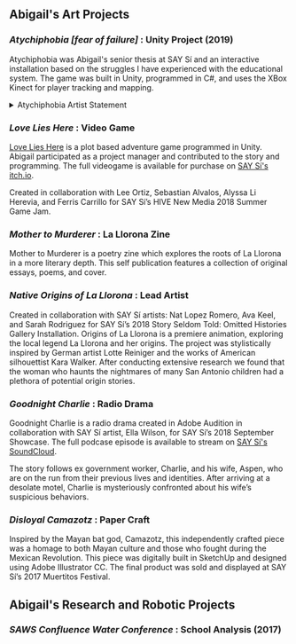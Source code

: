## Abigail's Art Projects

### *Atychiphobia [fear of failure]* : Unity Project (2019)

Atychiphobia was Abigail's senior thesis at SAY Sí and an interactive installation based on the struggles I have experienced with the educational system. The game was built in Unity, programmed in C#, and uses the XBox Kinect for player tracking and mapping.

<details><summary>Atychiphobia Artist Statement</summary>
<p>
	
Atychiphobia [fear of failure] is based on the struggles I have experienced with the educational system. The expectations enforced by myself, my loved ones, and my community manifested themselves in intense dread in the face of failure or academic tribulations.
	The experience guides the player through thoughts and surreal imagery that embody emotions that feel bigger than the player themselves. Atychiphobia simulates brought about by crushing academic pressure. I hope that the application of these elements and digital environment in this piece will provoke the player and give them an abstract, empathetic look into the mind of a student in today’s educational system. 
	The fear of failure is something I see being perpetuated in today’s classrooms. I have grappled with the fear of failure throughout my academic career, not because of the subject matter of my learning but by the delivery and current structures of the educational system. The toxic mindsets are fed to the students of my generation.  By learning how to work and adapt to the current collegiate institution, I have managed to find my own path to success. Not all students, however, can tame the fear of failure enough to be able to find a future for themselves in academia. 
	
</p>
</details>

### *Love Lies Here* : Video Game

[Love Lies Here](https://say-si.itch.io/love-lies-here) is a plot based adventure game programmed in Unity. Abigail participated as a project manager and contributed to the story and programming. The full videogame is available for purchase on [SAY Sí's itch.io](https://say-si.itch.io/).

Created in collaboration with Lee Ortiz, Sebastian Alvalos, Alyssa Li Herevia, and Ferris Carrillo for SAY Sí’s HIVE New Media 2018 Summer Game Jam.

### *Mother to Murderer* : La Llorona Zine

Mother to Murderer is a poetry zine which  explores the roots of La Llorona in a more literary depth. This self publication features a collection of original essays, poems, and cover.

### *Native Origins of La Llorona* : Lead Artist

Created in collaboration with SAY Sí artists: Nat Lopez Romero, Ava Keel, and Sarah Rodriguez for SAY Sí’s 2018 Story Seldom Told: Omitted Histories Gallery Installation. Origins of La Llorona is a premiere animation, exploring the local legend La Llorona and her origins. The project was stylistically inspired by German artist Lotte Reiniger and the works of American silhouettist Kara Walker. After conducting extensive research we found that the woman who haunts the nightmares of many San Antonio children had a plethora of potential origin stories. 

### *Goodnight Charlie* : Radio Drama

Goodnight Charlie is a radio drama created in Adobe Audition in collaboration with SAY Sí artist, Ella Wilson, for SAY Sí’s 2018 September Showcase. The full podcase episode is available to stream on [SAY Sí's SoundCloud](https://soundcloud.com/user-430523344/good-night-charlie).

The story follows ex government worker, Charlie, and his wife, Aspen, who are on the run from their previous lives and identities. After arriving at a desolate motel, Charlie is mysteriously confronted about his wife’s suspicious behaviors. 

### *Disloyal Camazotz* : Paper Craft

Inspired by the Mayan bat god, Camazotz, this independently crafted piece was a homage to both Mayan culture and those who fought during the Mexican Revolution. This piece was digitally built in SketchUp and designed using Adobe Illustrator CC. The final product was sold and displayed at SAY Sí’s 2017 Muertitos Festival.

## Abigail's Research and Robotic Projects

### *SAWS Confluence Water Conference* : School Analysis (2017)





